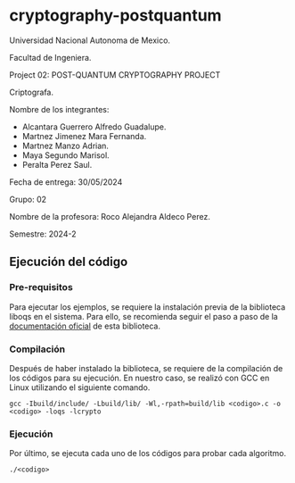 # cryptography-postquantum
Universidad Nacional Autonoma de Mexico.

Facultad de Ingeniera.

Project 02: POST-QUANTUM CRYPTOGRAPHY PROJECT

Criptografa.

Nombre de los integrantes:
 - Alcantara Guerrero Alfredo Guadalupe.
 - Martnez Jimenez Mara Fernanda.
 - Martnez Manzo Adrian.
 - Maya Segundo Marisol.
 - Peralta Perez Saul.

Fecha de entrega: 30/05/2024

Grupo: 02

Nombre de la profesora: Roco Alejandra Aldeco Perez.

Semestre: 2024-2

## Ejecución del código
### Pre-requisitos

Para ejecutar los ejemplos, se requiere la instalación previa de la biblioteca liboqs en el sistema. Para ello, se recomienda seguir el paso a paso de la [documentación oficial](https://github.com/open-quantum-safe/liboqs?tab=readme-ov-file#linux-and-mac) de esta biblioteca.

### Compilación

Después de haber instalado la biblioteca, se requiere de la compilación de los códigos para su ejecución. En nuestro caso, se realizó con GCC en Linux utilizando el siguiente comando.

```
gcc -Ibuild/include/ -Lbuild/lib/ -Wl,-rpath=build/lib <codigo>.c -o <codigo> -loqs -lcrypto
```
### Ejecución

Por último, se ejecuta cada uno de los códigos para probar cada algoritmo.

```
./<codigo>
```
